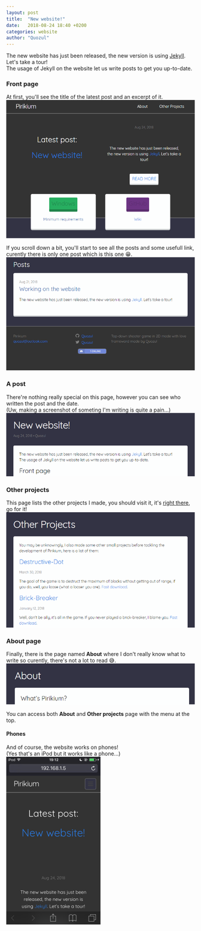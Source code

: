 ```yaml
---
layout: post
title:  "New website!"
date:   2018-08-24 18:40 +0200
categories: website
author: "Quozul"
---
```

The new website has just been released, the new version is using [Jekyll](https://jekyllrb.com/). Let's take a tour!  
The usage of Jekyll on the website let us write posts to get you up-to-date.

### Front page

At first, you'll see the title of the latest post and an excerpt of it.
<img src="/assets/posts/2018-08-24/top-front-page.png"/>

If you scroll down a bit, you'll start to see all the posts and some usefull link, curently there is only one post which is this one 😁.
<img src="/assets/posts/2018-08-24/bottom-front-page.png"/>

### A post
There're nothing really special on this page, however you can see who written the post and the date.  
(Uw, making a screenshot of someting I'm writing is quite a pain...)
<img src="/assets/posts/2018-08-24/post.png"/>

### Other projects
This page lists the other projects I made, you should visit it, it's [right there](/other-projects), go for it!
<img src="/assets/posts/2018-08-24/projects.png"/>

### About page
Finally, there is the page named __About__ where I don't really know what to write so curently, there's not a lot to read 😅.
<img src="/assets/posts/2018-08-24/about.png"/>

You can access both __About__ and __Other projects__ page with the menu at the top.

#### Phones
And of course, the website works on phones!  
(Yes that's an iPod but it works like a phone...)
<img src="/assets/posts/2018-08-24/phone.png" width="50%"/>